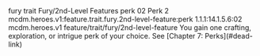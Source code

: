 <ability>
  <metadata>
    <class>fury</class>
    <feature_type>trait</feature_type>
    <file_dpath>Fury/2nd-Level Features</file_dpath>
    <item_id>perk</item_id>
    <item_index>02</item_index>
    <item_name>Perk</item_name>
    <level>2</level>
    <scc>mcdm.heroes.v1:feature.trait.fury.2nd-level-feature:perk</scc>
    <scdc>1.1.1:14.1.5.6:02</scdc>
    <source>mcdm.heroes.v1</source>
    <type>feature/trait/fury/2nd-level-feature</type>
  </metadata>
  <effects>
    <effect type="mundane">You gain one crafting, exploration, or intrigue perk of your choice. See [Chapter 7: Perks](#dead-link)</effect>
  </effects>
</ability>
